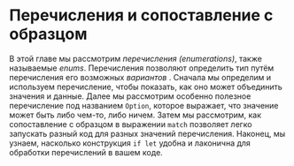 # Перечисления и сопоставление с образцом

В этой главе мы рассмотрим *перечисления (enumerations)*, также называемые *enums*. Перечисления позволяют определить тип путём перечисления его возможных *вариантов* . Сначала мы определим и используем перечисление, чтобы показать, как оно может объединить значения и данные. Далее мы рассмотрим особенно полезное перечисление под названием `Option`, которое выражает, что значение может быть либо чем-то, либо ничем. Затем мы рассмотрим, как сопоставление с образцом в выражении `match` позволяет легко запускать разный код для разных значений перечисления. Наконец, мы узнаем, насколько конструкция `if let` удобна и лаконична для обработки перечислений в вашем коде.
